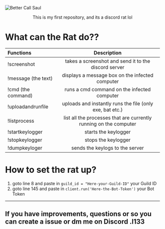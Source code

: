 <picture>
  <source media="(prefers-color-scheme: dark)" srcset="https://media.moddb.com/images/mods/1/56/55177/bandicam_2022-09-05_20-00-55-025.jpg">
  <source media="(prefers-color-scheme: dark)" srcset="https://media.moddb.com/images/mods/1/56/55177/bandicam_2022-09-05_20-00-55-025.jpg">
   <img alt="Better Call Saul" src="https://media.moddb.com/images/mods/1/56/55177/bandicam_2022-09-05_20-00-55-025.jpg">
</picture>

<p align="center">
This is my first repository, and its a discord rat lol
</p>


# What can the **Rat** do??

| Functions     | Description |
| :---        |    :----:   |
| !screenshot     | takes a screenshot and send it to the discord server        |
| !message (the text)  | displays a message box on the infected computer       | 
| !cmd (the command) | runs a cmd command on the infected computer |
| !uploadandrunfile | uploads and instantly runs the file (only exe, bat etc.) |
| !listprocess | list all the processes that are currently running on the computer |
| !startkeylogger | starts the keylogger |
| !stopkeylogger | stops the keylogger | 
| !dumpkeyloger | sends the keylogs to the server |

# How to set the rat up?
1. goto line 8 and paste in `guild_id = "Here-your-Guild-ID"` your Guild ID
1. goto line 145 and paste in `client.run('Here-the-Bot-Token')` your Bot Token

---------------------------------------------------------------------------------------
## If you have improvements, questions or so you can create a issue or dm me on Discord .l133

